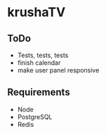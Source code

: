 krushaTV
========
ToDo
--------
* Tests, tests, tests
* finish calendar
* make user panel responsive

Requirements
--------
* Node
* PostgreSQL
* Redis
